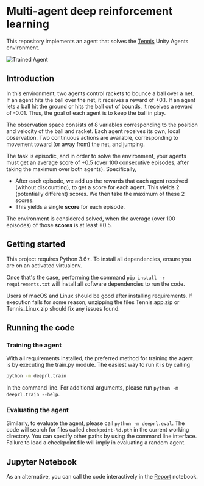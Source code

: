 # Multi-agent deep reinforcement learning

This repository implements an agent that solves the
[Tennis](https://github.com/Unity-Technologies/ml-agents/blob/master/docs/Learning-Environment-Examples.md#tennis)
Unity Agents environment.

[image1]: https://user-images.githubusercontent.com/10624937/42135623-e770e354-7d12-11e8-998d-29fc74429ca2.gif "Trained Agent"
![Trained Agent][image1]

## Introduction

In this environment, two agents control rackets to bounce a ball over a net. If
an agent hits the ball over the net, it receives a reward of +0.1.  If an agent
lets a ball hit the ground or hits the ball out of bounds, it receives a reward
of -0.01.  Thus, the goal of each agent is to keep the ball in play.

The observation space consists of 8 variables corresponding to the position and
velocity of the ball and racket. Each agent receives its own, local observation.
Two continuous actions are available, corresponding to movement toward (or away
from) the net, and jumping. 

The task is episodic, and in order to solve the environment, your agents must
get an average score of +0.5 (over 100 consecutive episodes, after taking the
maximum over both agents). Specifically,

 - After each episode, we add up the rewards that each agent received (without
   discounting), to get a score for each agent. This yields 2 (potentially
   different) scores. We then take the maximum of these 2 scores.
 - This yields a single **score** for each episode.

The environment is considered solved, when the average (over 100 episodes) of
those **scores** is at least +0.5.

## Getting started

This project requires Python 3.6+. To install all dependencies, ensure you are
on an activated virtualenv.

Once that's the case, performing the command `pip install -r requirements.txt`
will install all software dependencies to run the code.

Users of macOS and Linux should be good after installing requirements. If
execution fails for some reason, unzipping the files Tennis.app.zip or
Tennis_Linux.zip should fix any issues found.

## Running the code

### Training the agent

With all requirements installed, the preferred method for training the agent is
by executing the train.py module. The easiest way to run it is by calling

```bash
python -m deeprl.train
```

In the command line. For additional arguments, please run `python -m
deeprl.train --help`.

### Evaluating the agent

Similarly, to evaluate the agent, please call `python -m deeprl.eval`. The code
will search for files called `checkpoint-%d.pth` in the current working
directory.  You can specify other paths by using the command line interface.
Failure to load a checkpoint file will imply in evaluating a random agent.

## Jupyter Notebook

As an alternative, you can call the code interactively in the
[Report](Report.ipynb) notebook.
